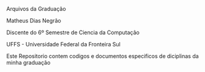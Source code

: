 Arquivos da Graduação

Matheus Dias Negrão

Discente do 6º Semestre de Ciencia da Computação

UFFS - Universidade Federal da Fronteira Sul

Este Repositorio contem codigos e documentos especificos de diciplinas da minha graduação
